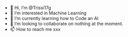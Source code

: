 - 👋 Hi, I’m @Trissi17g
- 👀 I’m interested in Machine Learning
- 🌱 I’m currently learning how to Code an AI
- 💞️ I’m looking to collaborate on nothing at the moment.
- 📫 How to reach me xxx

<!---
Trissi17g/Trissi17g is a ✨ special ✨ repository because its `README.md` (this file) appears on your GitHub profile.
You can click the Preview link to take a look at your changes.
--->
